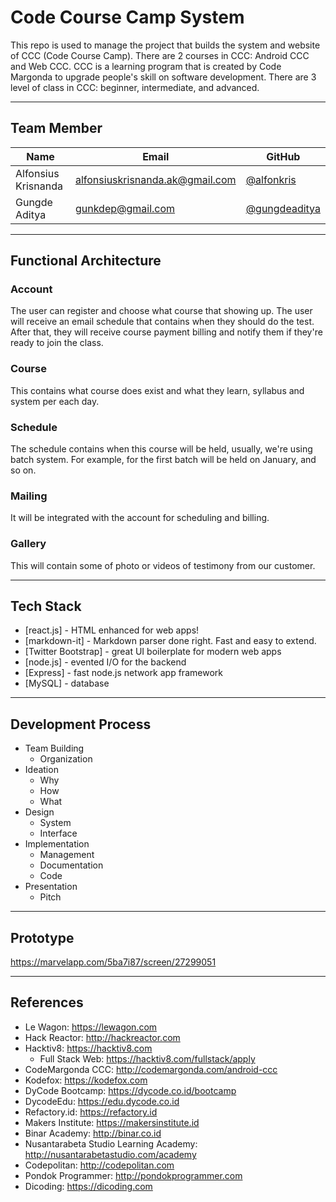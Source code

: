# Code Course Camp System

This repo is used to manage the project that builds the system and website of CCC (Code Course Camp). There are 2 courses in CCC: Android CCC and Web CCC. CCC is a learning program that is created by Code Margonda to upgrade people's skill on software development. There are 3 level of class in CCC: beginner, intermediate, and advanced.

--------------------------------------------------------------------------------

## Team Member

| Name   | Email              | GitHub |
|--------|--------------------|--------|
| Alfonsius Krisnanda | alfonsiuskrisnanda.ak@gmail.com | [@alfonkris](https://github.com/alfonkris)
| Gungde Aditya | gunkdep@gmail.com | [@gungdeaditya](https://github.com/gungdeaditya)

--------------------------------------------------------------------------------

## Functional Architecture

### Account

The user can register and choose what course that showing up. The user will receive an email schedule that contains when they should do the test. After that, they will receive course payment billing and notify them if they're ready to join the class.

### Course

This contains what course does exist and what they learn, syllabus and system per each day.

### Schedule

The schedule contains when this course will be held, usually, we're using batch system. For example, for the first batch will be held on January, and so on.

### Mailing

It will be integrated with the account for scheduling and billing.

### Gallery

This will contain some of photo or videos of testimony from our customer.

--------------------------------------------------------------------------------

## Tech Stack

* [react.js] - HTML enhanced for web apps!
* [markdown-it] - Markdown parser done right. Fast and easy to extend.
* [Twitter Bootstrap] - great UI boilerplate for modern web apps
* [node.js] - evented I/O for the backend
* [Express] - fast node.js network app framework
* [MySQL] - database

--------------------------------------------------------------------------------

## Development Process

+ Team Building
  + Organization
+ Ideation
  + Why
  + How
  + What
+ Design
  + System
  + Interface
+ Implementation
  + Management
  + Documentation
  + Code
+ Presentation
  + Pitch

--------------------------------------------------------------------------------

## Prototype

https://marvelapp.com/5ba7i87/screen/27299051

--------------------------------------------------------------------------------

## References

- Le Wagon: https://lewagon.com
- Hack Reactor: http://hackreactor.com
- Hacktiv8: https://hacktiv8.com
  - Full Stack Web: https://hacktiv8.com/fullstack/apply
- CodeMargonda CCC: http://codemargonda.com/android-ccc
- Kodefox: https://kodefox.com
- DyCode Bootcamp: https://dycode.co.id/bootcamp
- DycodeEdu: https://edu.dycode.co.id
- Refactory.id: https://refactory.id
- Makers Institute: https://makersinstitute.id
- Binar Academy: http://binar.co.id
- Nusantarabeta Studio Learning Academy: http://nusantarabetastudio.com/academy
- Codepolitan: http://codepolitan.com
- Pondok Programmer: http://pondokprogrammer.com
- Dicoding: https://dicoding.com
